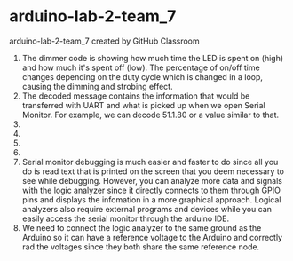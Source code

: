 # arduino-lab-2-team_7
arduino-lab-2-team_7 created by GitHub Classroom
1. The dimmer code is showing how much time the LED is spent on (high) and how much it's spent off (low). The percentage of on/off time changes depending on the duty cycle which is changed in a loop, causing the dimming and strobing effect.
2. The decoded message contains the information that would be transferred with UART and what is picked up when we open Serial Monitor. For example, we can decode 51.1.80 or a value similar to that.
3.
4.
5.
6.
7. Serial monitor debugging is much easier and faster to do since all you do is read text that is printed on the screen that you deem necessary to see while debugging. However, you can analyze more data and signals with the logic analyzer since it directly connects to them through GPIO pins and displays the infomation in a more graphical approach. Logical analyzers also require external programs and devices while you can easily access the serial monitor through the arduino IDE. 
8. We need to connect the logic analyzer to the same ground as the Arduino so it can have a reference voltage to the Arduino and correctly rad the voltages since they both share the same reference node.
